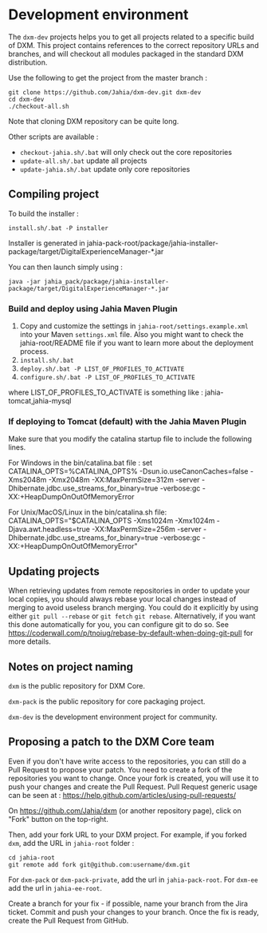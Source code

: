 # Development environment

The `dxm-dev` projects helps you to get all projects related to a specific build of DXM. This project contains references to the correct repository URLs and branches, and will checkout all modules packaged in the standard DXM distribution.

Use the following to get the project from the master branch :
```
git clone https://github.com/Jahia/dxm-dev.git dxm-dev
cd dxm-dev
./checkout-all.sh
```
Note that cloning DXM repository can be quite long.

Other scripts are available :
- `checkout-jahia.sh/.bat` will only check out the core repositories
- `update-all.sh/.bat` update all projects
- `update-jahia.sh/.bat` update only core repositories

## Compiling project

To build the installer :

```install.sh/.bat -P installer```

Installer is generated in jahia-pack-root/package/jahia-installer-package/target/DigitalExperienceManager-*.jar

You can then launch simply using :

```java -jar jahia_pack/package/jahia-installer-package/target/DigitalExperienceManager-*.jar```

### Build and deploy using Jahia Maven Plugin 

1. Copy and customize the settings in `jahia-root/settings.example.xml` into your Maven `settings.xml` file. Also you might want to check the jahia-root/README file if you want to learn more about the deployment process.
2. `install.sh/.bat`
3. `deploy.sh/.bat -P LIST_OF_PROFILES_TO_ACTIVATE`
4. `configure.sh/.bat -P LIST_OF_PROFILES_TO_ACTIVATE`

where LIST_OF_PROFILES_TO_ACTIVATE is something like : jahia-tomcat,jahia-mysql

### If deploying to Tomcat (default) with the Jahia Maven Plugin

Make sure that you modify the catalina startup file to include the following lines.

For Windows in the bin/catalina.bat file :
set CATALINA_OPTS=%CATALINA_OPTS% -Dsun.io.useCanonCaches=false -Xms2048m -Xmx2048m -XX:MaxPermSize=312m -server -Dhibernate.jdbc.use_streams_for_binary=true -verbose:gc -XX:+HeapDumpOnOutOfMemoryError

For Unix/MacOS/Linux in the bin/catalina.sh file:
CATALINA_OPTS="$CATALINA_OPTS -Xms1024m -Xmx1024m -Djava.awt.headless=true -XX:MaxPermSize=256m -server -Dhibernate.jdbc.use_streams_for_binary=true -verbose:gc -XX:+HeapDumpOnOutOfMemoryError"

## Updating projects

When retrieving updates from remote repositories in order to update your local copies, you should always rebase your local changes instead of merging to avoid useless branch merging. You could do it explicitly by using either `git pull --rebase` or `git fetch` `git rebase`. Alternatively, if you want this done automatically for you, you can configure git to do so. See https://coderwall.com/p/tnoiug/rebase-by-default-when-doing-git-pull for more details.

## Notes on project naming

`dxm` is the public repository for DXM Core. 

`dxm-pack` is the public repository for core packaging project. 

`dxm-dev` is the development environment project for community.

## Proposing a patch to the DXM Core team

Even if you don't have write access to the repositories, you can still do a Pull Request to propose your patch. You need to create a fork of the repositories you want to change. Once your fork is created, you will use it to push your changes and create the Pull Request. Pull Request generic usage can be seen at : https://help.github.com/articles/using-pull-requests/

On https://github.com/Jahia/dxm (or another repository page), click on "Fork" button on the top-right. 

Then, add your fork URL to your DXM project. For example, if you forked `dxm`, add the URL in `jahia-root` folder :
```
cd jahia-root
git remote add fork git@github.com:username/dxm.git
```
For `dxm-pack` or `dxm-pack-private`, add the url in `jahia-pack-root`.
For `dxm-ee` add the url in `jahia-ee-root`.

Create a branch for your fix - if possible, name your branch from the Jira ticket. Commit and push your changes to your branch. Once the fix is ready, create the Pull Request from GitHub.
